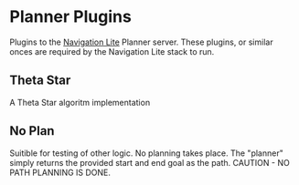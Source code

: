# Planner Plugins
Plugins to the [Navigation Lite](https://github.com/slaghuis/navigation_lite/tree/octomap) Planner server.  These plugins, or similar onces are required by the Navigation Lite stack to run.

## Theta Star 
A Theta Star algoritm implementation

## No Plan
Suitible for testing of other logic.  No planning takes place.  The "planner" simply returns the provided start and end goal as the path.  CAUTION - NO PATH PLANNING IS DONE.
